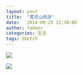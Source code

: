 ```yaml
---
layout: post
title:  "雾灵山旅游"
date:   2014-09-25 12:30:00
author: fadeer
categories: 生活
tags: Sketch
---
```


![](http://7xkxri.com1.z0.glb.clouddn.com/2014-09-25%20230957.jpg)

![](http://7xkxri.com1.z0.glb.clouddn.com/2014-09-24%20230903.jpg)
